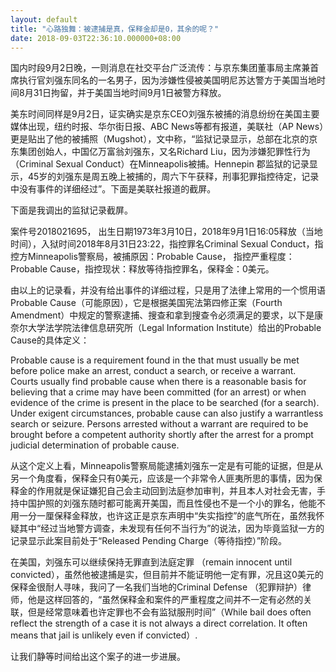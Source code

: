 ```yaml
---
layout: default
title: "心路独舞：被逮捕是真，保释金却是0，其余的呢？"
date: 2018-09-03T22:36:10.000000+08:00
---
```


国内时段9月2日晚，一则消息在社交平台广泛流传：与京东集团董事局主席兼首席执行官刘强东同名的一名男子，因为涉嫌性侵被美国明尼苏达警方于美国当地时间8月31日拘留，并于美国当地时间9月1日被警方释放。

美东时间同样是9月2日，证实确实是京东CEO刘强东被捕的消息纷纷在美国主要媒体出现，纽约时报、华尔街日报、ABC News等都有报道，美联社（AP News）更是贴出了他的被捕照（Mugshot），文中称，“监狱记录显示，总部在北京的京东集团创始人，中国亿万富翁刘强东，又名Richard Liu，因为涉嫌犯罪性行为（Criminal Sexual Conduct）在Minneapolis被捕。Hennepin 郡监狱的记录显示，45岁的刘强东是周五晚上被捕的，周六下午获释，刑事犯罪指控待定，记录中没有事件的详细经过”。下面是美联社报道的截屏。

下面是我调出的监狱记录截屏。

案件号2018021695， 出生日期1973年3月10日，2018年9月1日16:05释放（当地时间），入狱时间2018年8月31日23:22，指控罪名Criminal Sexual Conduct，指控方Minneapolis警察局，被捕原因：Probable Cause， 指控严重程度：Probable Cause，指控现状：释放等待指控罪名，保释金：0美元。

由以上的记录看，并没有给出事件的详细过程，只是用了法律上常用的一个惯用语Probable Cause（可能原因），它是根据美国宪法第四修正案（Fourth Amendment）中规定的警察逮捕、搜查和拿到搜查令必须满足的要求，以下是康奈尔大学法学院法律信息研究所（Legal Information Institute）给出的Probable Cause的具体定义：

Probable cause is a requirement found in the that must usually be met before police make an arrest, conduct a search, or receive a warrant.  Courts usually find probable cause when there is a reasonable basis for believing that a crime may have been committed (for an arrest) or when evidence of the crime is present in the place to be searched (for a search).  Under exigent circumstances, probable cause can also justify a warrantless search or seizure.  Persons arrested without a warrant are required to be brought before a competent authority shortly after the arrest for a prompt judicial determination of probable cause.

从这个定义上看，Minneapolis警察局能逮捕刘强东一定是有可能的证据，但是从另一个角度看，保释金只有0美元，应该是一个非常令人匪夷所思的事情，因为保释金的作用就是保证嫌犯自己会主动回到法庭参加审判，并且本人对社会无害，手持中国护照的刘强东随时都可能离开美国，而且性侵也不是一个小的罪名，他能不用一分一厘保释金释放，也许这正是京东声明中“失实指控”的底气所在，虽然我怀疑其中“经过当地警方调查，未发现有任何不当行为”的说法，因为毕竟监狱一方的记录显示此案目前处于“Released Pending Charge（等待指控）”阶段。

在美国，刘强东可以继续保持无罪直到法庭定罪 （remain innocent until convicted），虽然他被逮捕是实，但目前并不能证明他一定有罪，况且这0美元的保释金很耐人寻味，我问了一名我们当地的Criminal Defense （犯罪辩护）律师，他是这样回答的，“虽然保释金和案件的严重程度之间并不一定有必然的关联，但是经常意味着也许定罪也不会有监狱服刑时间”（While bail does often reflect the strength of a case it is not always a direct correlation. It often means that jail is unlikely even if convicted）.

让我们静等时间给出这个案子的进一步进展。

